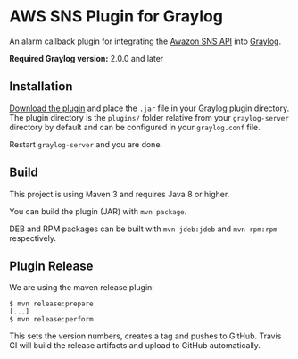 AWS SNS Plugin for Graylog
=============================


An alarm callback plugin for integrating the [Awazon SNS API](https://aws.amazon.com/sns/) into [Graylog](https://www.graylog.org/).

**Required Graylog version:** 2.0.0 and later

## Installation

[Download the plugin](https://github.com/alesz/graylog-plugin-awssns/releases)
and place the `.jar` file in your Graylog plugin directory. The plugin directory
is the `plugins/` folder relative from your `graylog-server` directory by default
and can be configured in your `graylog.conf` file.

Restart `graylog-server` and you are done.

## Build

This project is using Maven 3 and requires Java 8 or higher.

You can build the plugin (JAR) with `mvn package`.

DEB and RPM packages can be built with `mvn jdeb:jdeb` and `mvn rpm:rpm` respectively.

## Plugin Release

We are using the maven release plugin:

```
$ mvn release:prepare
[...]
$ mvn release:perform
```

This sets the version numbers, creates a tag and pushes to GitHub. Travis CI will build the release artifacts and upload to GitHub automatically.
